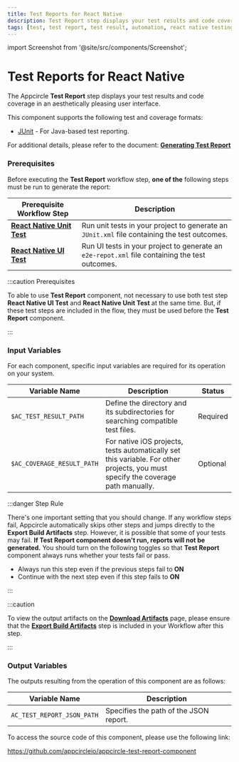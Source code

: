 ```yaml
---
title: Test Reports for React Native
description: Test Report step displays your test results and code coverage in an aesthetically pleasing user interface.
tags: [test, test report, test result, automation, react native testing]
---
```


import Screenshot from '@site/src/components/Screenshot';

# Test Reports for React Native

The Appcircle **Test Report** step displays your test results and code coverage in an aesthetically pleasing user interface.

This component supports the following test and coverage formats:

- [JUnit](https://junit.org) - For Java-based test reporting.

For additional details, please refer to the document: [**Generating Test Report**](/continuous-testing/react-native-testing/react-native-unit-testing#generating-test-report)

### Prerequisites

Before executing the **Test Report** workflow step, **one of the** following steps must be run to generate the report:

| Prerequisite Workflow Step                                                                           | Description                                                                                    |
| ---------------------------------------------------------------------------------------------------- | ---------------------------------------------------------------------------------------------- |
| [**React Native Unit Test**](/workflows/react-native-specific-workflow-steps/react-native-unit-test) | Run unit tests in your project to generate an `JUnit.xml` file containing the test outcomes.   |
| [**React Native UI Test**](/workflows/react-native-specific-workflow-steps/react-native-ui-test)     | Run UI tests in your project to generate an `e2e-repot.xml` file containing the test outcomes. |

:::caution Prerequisites

To able to use **Test Report** component, not necessary to use both test step **React Native UI Test** and **React Native Unit Test** at the same time. But, if these test steps are included in the flow, they must be used before the **Test Report** component.

:::

### Input Variables

For each component, specific input variables are required for its operation on your system.

| Variable Name             | Description                                                                                                                      | Status   |
| ------------------------- | -------------------------------------------------------------------------------------------------------------------------------- | -------- |
| `$AC_TEST_RESULT_PATH`     | Define the directory and its subdirectories for searching compatible test files.                                                 | Required |
| `$AC_COVERAGE_RESULT_PATH` | For native iOS projects, tests automatically set this variable. For other projects, you must specify the coverage path manually. | Optional |


:::danger Step Rule

There's one important setting that you should change. If any workflow steps fail, Appcircle automatically skips other steps and jumps directly to the **Export Build Artifacts** step. However, it is possible that some of your tests may fail. **If Test Report component doesn't run, reports will not be generated.** You should turn on the following toggles so that **Test Report** component always runs whether your tests fail or pass.

- Always run this step even if the previous steps fail to **ON**
- Continue with the next step even if this step fails to **ON**
  
<Screenshot url="https://cdn.appcircle.io/docs/assets/ios-unit-test-report-steps-on.png" />

:::


:::caution

To view the output artifacts on the [**Download Artifacts**](/workflows/common-workflow-steps/export-build-artifacts) page, please ensure that the [**Export Build Artifacts**](/workflows/common-workflow-steps/export-build-artifacts) step is included in your Workflow after this step.

:::

### Output Variables

The outputs resulting from the operation of this component are as follows:

| Variable Name              | Description                            |
| -------------------------- | -------------------------------------- |
| `AC_TEST_REPORT_JSON_PATH` | Specifies the path of the JSON report. |

To access the source code of this component, please use the following link:

https://github.com/appcircleio/appcircle-test-report-component

